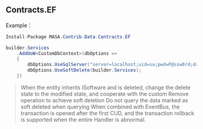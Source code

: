 ## Contracts.EF

Example：

```C#
Install-Package MASA.Contrib.Data.Contracts.EF
```

```C#
builder.Services
    .AddUoW<CustomDbContext>(dbOptions =>
    {
        dbOptions.UseSqlServer("server=localhost;uid=sa;pwd=P@ssw0rd;database=identity");
        dbOptions.UseSoftDelete(builder.Services);
    })
```

> When the entity inherits ISoftware and is deleted, change the delete state to the modified state, and cooperate with the custom Remove operation to achieve soft deletion
> Do not query the data marked as soft deleted when querying
> When combined with EventBus, the transaction is opened after the first CUD, and the transaction rollback is supported when the entire Handler is abnormal.
